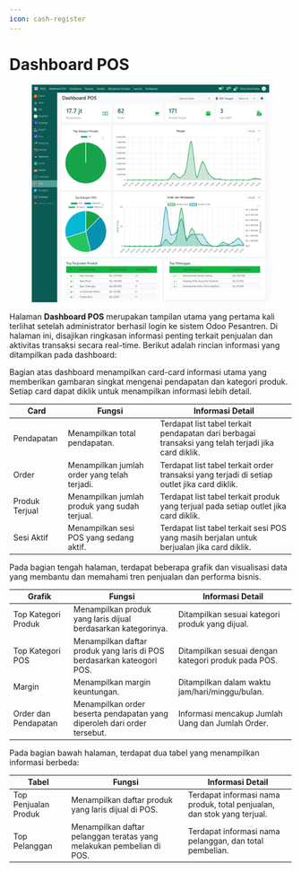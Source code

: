 ```yaml
---
icon: cash-register
---
```


# Dashboard POS

<figure><img src="../../.gitbook/assets/image (2) (1) (1).png" alt=""><figcaption></figcaption></figure>

Halaman **Dashboard POS** merupakan tampilan utama yang pertama kali terlihat setelah administrator berhasil login ke sistem Odoo Pesantren. Di halaman ini, disajikan ringkasan informasi penting terkait penjualan dan aktivitas transaksi secara real-time. Berikut adalah rincian informasi yang ditampilkan pada dashboard:

Bagian atas dashboard menampilkan card-card informasi utama yang memberikan gambaran singkat mengenai pendapatan dan kategori produk. Setiap card dapat diklik untuk menampilkan informasi lebih detail.

| Card           | Fungsi                                        | Informasi Detail                                                                                    |
| -------------- | --------------------------------------------- | --------------------------------------------------------------------------------------------------- |
| Pendapatan     | Menampilkan total pendapatan.                 | Terdapat list tabel terkait pendapatan dari berbagai transaksi yang telah terjadi jika card diklik. |
| Order          | Menampilkan jumlah order yang telah terjadi.  | Terdapat list tabel terkait order transaksi yang terjadi di setiap outlet jika card diklik.         |
| Produk Terjual | Menampilkan jumlah produk yang sudah terjual. | Terdapat list tabel terkait produk yang terjual pada setiap outlet jika card diklik.                |
| Sesi Aktif     | Menampilkan sesi POS yang sedang aktif.       | Terdapat list tabel terkait sesi POS yang masih berjalan untuk berjualan jika card diklik.          |

Pada bagian tengah halaman, terdapat beberapa grafik dan visualisasi data yang membantu dan memahami tren penjualan dan performa bisnis.

| Grafik               | Fungsi                                                                   | Informasi Detail                                    |
| -------------------- | ------------------------------------------------------------------------ | --------------------------------------------------- |
| Top Kategori Produk  | Menampilkan produk yang laris dijual berdasarkan kategorinya.            | Ditampilkan sesuai kategori produk yang dijual.     |
| Top Kategori POS     | Menampilkan daftar produk yang laris di POS berdasarkan kateogori POS.   | Ditampilkan sesuai dengan kategori produk pada POS. |
| Margin               | Menampilkan margin keuntungan.                                           | Ditampilkan dalam waktu jam/hari/minggu/bulan.      |
| Order dan Pendapatan | Menampilkan order beserta pendapatan yang diperoleh dari order tersebut. | Informasi mencakup Jumlah Uang dan Jumlah Order.    |

Pada bagian bawah halaman, terdapat dua tabel yang menampilkan informasi berbeda:

| Tabel                | Fungsi                                                                | Informasi Detail                                                        |
| -------------------- | --------------------------------------------------------------------- | ----------------------------------------------------------------------- |
| Top Penjualan Produk | Menampilkan daftar produk yang laris dijual di POS.                   | Terdapat informasi nama produk, total penjualan, dan stok yang terjual. |
| Top Pelanggan        | Menampilkan daftar pelanggan teratas yang melakukan pembelian di POS. | Terdapat informasi nama pelanggan, dan total pembelian.                 |
